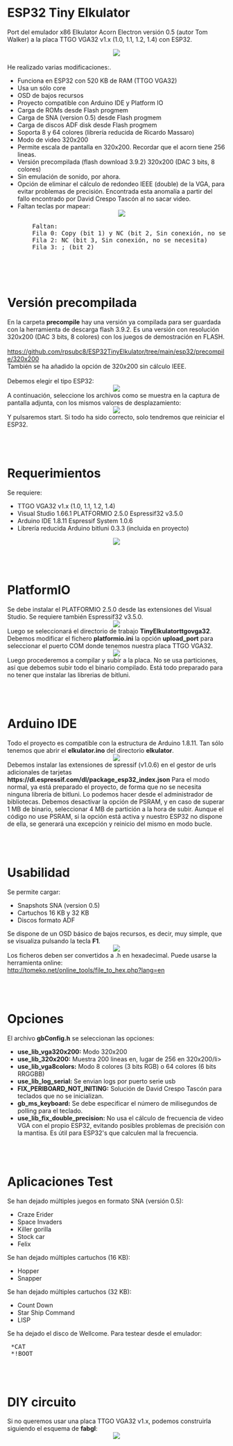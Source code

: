 # ESP32 Tiny Elkulator
Port del emulador x86 Elkulator Acorn Electron versión 0.5 (autor Tom Walker) a la placa TTGO VGA32 v1.x (1.0, 1.1, 1.2, 1.4) con ESP32.
<center><img src='preview/elkulatorpreview.gif'></center>
<br>
He realizado varias modificaciones:.
<ul>
 <li>Funciona en ESP32 con 520 KB de RAM (TTGO VGA32)</li>
 <li>Usa un sólo core</li>
 <li>OSD de bajos recursos</li>
 <li>Proyecto compatible con Arduino IDE y Platform IO</li>
 <li>Carga de ROMs desde Flash progmem</li>
 <li>Carga de SNA (version 0.5) desde Flash progmem</li>
 <li>Carga de discos ADF disk desde Flash progmem</li>
 <li>Soporta 8 y 64 colores (librería reducida de Ricardo Massaro)</li>
 <li>Modo de video 320x200</li>
 <li>Permite escala de pantalla en 320x200. Recordar que el acorn tiene 256 lineas.</li>
 <li>Versión precompilada (flash download 3.9.2) 320x200 (DAC 3 bits, 8 colores)</li>
 <li>Sin emulación de sonido, por ahora.</li>
 <li>Opción de eliminar el cálculo de redondeo IEEE (double) de la VGA, para evitar problemas de precisión. Encontrada esta anomalía a partir del fallo encontrado por David Crespo Tascón al no sacar video.</li>
 <li>
   Faltan teclas por mapear:
   <center><img src='preview/keymatrix.gif'></center>
   <pre>
    Faltan:
    Fila 0: Copy (bit 1) y NC (bit 2, Sin conexión, no se necesita)
    Fila 2: NC (bit 3, Sin conexión, no se necesita)
    Fila 3: ; (bit 2)    
   </pre>  
 </li>
</ul>


<br><br>
<h1>Versión precompilada</h1>
  En la carpeta <b>precompile</b> hay una versión ya compilada para ser guardada con la herramienta de descarga flash 3.9.2. Es una versión con resolución 320x200 (DAC 3 bits, 8 colores) con los juegos de demostración en FLASH.<br><br>
<a href='https://github.com/rpsubc8/ESP32TinyElkulator/tree/main/esp32/precompile/320x200'>https://github.com/rpsubc8/ESP32TinyElkulator/tree/main/esp32/precompile/320x200</a>
<br>
También se ha añadido la opción de 320x200 sin cálculo IEEE.
<br><br>
Debemos elegir el tipo ESP32:
<center><img src='preview/flash00.gif'></center>
A continuación, seleccione los archivos como se muestra en la captura de pantalla adjunta, con los mismos valores de desplazamiento:
<center><img src='preview/flash01.gif'></center>
Y pulsaremos start. Si todo ha sido correcto, solo tendremos que reiniciar el ESP32.


<br><br>
<h1>Requerimientos</h1>
Se requiere:
 <ul>
  <li>TTGO VGA32 v1.x (1.0, 1.1, 1.2, 1.4)</li>
  <li>Visual Studio 1.66.1 PLATFORMIO 2.5.0 Espressif32 v3.5.0</li>
  <li>Arduino IDE 1.8.11 Espressif System 1.0.6</li>
  <li>Librería reducida Arduino bitluni 0.3.3 (incluida en proyecto)</li>  
 </ul>
<center><img src='preview/ttgovga32v12.jpg'></center>


<br><br>
<h1>PlatformIO</h1>
Se debe instalar el PLATFORMIO 2.5.0 desde las extensiones del Visual Studio. Se requiere también Espressif32 v3.5.0. 
<center><img src='preview/previewPlatformIOinstall.gif'></center>
Luego se seleccionará el directorio de trabajo <b>TinyElkulatorttgovga32</b>.
Debemos modificar el fichero <b>platformio.ini</b> la opción <b>upload_port</b> para seleccionar el puerto COM donde tenemos nuestra placa TTGO VGA32.
<center><img src='preview/previewPlatformIO.gif'></center>
Luego procederemos a compilar y subir a la placa. No se usa particiones, así que debemos subir todo el binario compilado.
Está todo preparado para no tener que instalar las librerias de bitluni.


<br><br>
<h1>Arduino IDE</h1>
Todo el proyecto es compatible con la estructura de Arduino 1.8.11.
Tan sólo tenemos que abrir el <b>elkulator.ino</b> del directorio <b>elkulator</b>.
<center><img src='preview/previewArduinoIDEpreferences.gif'></center>
Debemos instalar las extensiones de spressif (v1.0.6) en el gestor de urls adicionales de tarjetas <b>https://dl.espressif.com/dl/package_esp32_index.json</b>
Para el modo normal, ya está preparado el proyecto, de forma que no se necesita ninguna librería de bitluni.
Lo podemos hacer desde el administrador de bibliotecas.
Debemos desactivar la opción de PSRAM, y en caso de superar 1 MB de binario, seleccionar 4 MB de partición a la hora de subir. Aunque el código no use PSRAM, si la opción está activa y nuestro ESP32 no dispone de ella, se generará una excepción y reinicio del mismo en modo bucle.


<br><br>
<h1>Usabilidad</h1>
Se permite cargar:
 <ul>
  <li>Snapshots SNA (version 0.5)</li> 
  <li>Cartuchos 16 KB y 32 KB</li>
  <li>Discos formato ADF</li>
 </ul>
 Se dispone de un OSD básico de bajos recursos, es decir, muy simple, que se visualiza pulsando la tecla <b>F1</b>.
 <center><img src='preview/previewOSD.gif'></center>
 Los ficheros deben ser convertidos a .h en hexadecimal. Puede usarse la herramienta online:<br>
 <a href='http://tomeko.net/online_tools/file_to_hex.php?lang=en'>http://tomeko.net/online_tools/file_to_hex.php?lang=en</a>


<br><br>
<h1>Opciones</h1>
El archivo <b>gbConfig.h</b> se seleccionan las opciones:
<ul>  
 <li><b>use_lib_vga320x200:</b> Modo 320x200</li>
 <li><b>use_lib_320x200:</b> Muestra 200 lineas en, lugar de 256 en 320x200/li>
 <li><b>use_lib_vga8colors:</b> Modo 8 colores (3 bits RGB) o 64 colores (6 bits RRGGBB)</li>
 <li><b>use_lib_log_serial:</b> Se envian logs por puerto serie usb</li>
 <li><b>FIX_PERIBOARD_NOT_INITING:</b> Solución de David Crespo Tascón para teclados que no se inicializan.</li>
 <li><b>gb_ms_keyboard:</b> Se debe especificar el número de milisegundos de polling para el teclado.</li> 
 <li><b>use_lib_fix_double_precision:</b> No usa el cálculo de frecuencia de video VGA con el propio ESP32, evitando posibles problemas de precisión con la mantisa. Es útil para ESP32's que calculen mal la frecuencia.</li>
</ul>



<br><br>
<h1>Aplicaciones Test</h1>
Se han dejado múltiples juegos en formato SNA (versión 0.5):
<ul>
 <li>Craze Erider</li>
 <li>Space Invaders</li>
 <li>Killer gorilla</li>
 <li>Stock car</li>
 <li>Felix</li> 
</ul>

Se han dejado múltiples cartuchos (16 KB):
<ul>
 <li>Hopper</li>
 <li>Snapper</li>
</ul>

Se han dejado múltiples cartuchos (32 KB):
<ul>
 <li>Count Down</li>
 <li>Star Ship Command</li>
 <li>LISP</li> 
</ul>

Se ha dejado el disco de Wellcome. Para testear desde el emulador:
<pre>
 *CAT
 *!BOOT
</pre>




<br><br>
<h1>DIY circuito</h1>
Si no queremos usar una placa TTGO VGA32 v1.x, podemos construirla siguiendo el esquema de <b>fabgl</b>:
<center><img src='preview/fabglcircuit.gif'></center>
